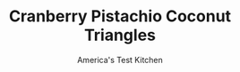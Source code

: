 ---
layout: ../../layouts/MarkdownPostLayout.astro
title: Cranberry Pistachio Coconut Triangles
author: America's Test Kitchen
pubDate: 2023-03-15
description: "These holiday cookies taste as great as they look. Multiple holiday flavors combine in these triangles, finished with melted white chocolate."
image_url: https://res.cloudinary.com/hksqkdlah/image/upload/ar_1:1,c_fill,dpr_2.0,f_auto,fl_lossy.progressive.strip_profile,g_faces:auto,q_auto:low,w_344/32788_sfs-cranberry-pistachio-coconut-triangles-4
tags: ["Desserts or Baked Goods","Cookies","Contest Recipes"]
calories: 4354
protein: 3
carbohydrates: 35
fats: 
fiber: 1
ingredients: ["1 cup plus 2 tablespoons (5⅔ ounces), all-purpose flour","1 cup plus 2 tablespoons packed (7¾ ounces), light brown sugar","5 tablespoons, unsalted butter, cut into 5 pieces and chilled","1 cup, pistachios, toasted","1 cup, dried cranberries","3/4 cup (2¼ ounces), sweetened shredded coconut","1 large, egg","2 tablespoons, maple syrup","3/4 teaspoon, vanilla extract","1/2 teaspoon, almond extract","1/2 teaspoon, salt","4 ounces, white chocolates, chopped"]
serves: 18
time: "1½ hours, plus 1 hour cooling and 30 minutes setting"
instructions: ["Adjust oven rack to middle position and heat oven to 375 degrees. Make foil sling for 8-inch square baking pan by folding 2 long sheets of aluminum foil so each is 8 inches wide. Lay sheets of foil in pan perpendicular to each other, with extra foil hanging over edges of pan. Push foil into corners and up sides of pan, smoothing foil flush to pan. Grease foil.","Pulse 1 cup flour, 2 tablespoons sugar, and butter in food processor until mixture resembles wet sand, about 10 pulses. Transfer mixture to prepared pan and press firmly into even layer. Bake until light golden, about 15 minutes. Let cool completely in pan.","Place pistachios in zipper-lock bag and tap them with meat pounder until crushed. Toss cranberries, coconut, and pistachios in bowl, breaking up any clumps. Whisk egg, maple syrup, vanilla, almond extract, salt, remaining 2 tablespoons flour, and remaining 1 cup sugar together in large bowl. Fold in pistachio mixture, then spread evenly over cooled crust.","Bake bars until deep golden brown and set, 20 to 25 minutes. Let bars cool completely in pan on wire rack. Using foil overhang, remove bars from pan. Cut into 9 squares and cut each square diagonally into 2 triangles.","Microwave white chocolate in small bowl at 50 percent power, stirring occasionally, until melted, 30 to 60 seconds. Dip 1 corner of each triangle in melted chocolate and place on parchment paper–lined baking sheet. Refrigerate triangles until chocolate is set, about 30 minutes, before serving."]
nutrition: ["141 mg Potassium","72 mg Phosphorus","35 mg Calcium","1 mg Iron","16 mg Magnesium","87 mg Sodium","10 g Fat","1 mg Niacin (B3)","3 g Monounsaturated","1 g Polyunsaturated","20 mg Cholesterol","4 g Saturated","1 g Fiber","24 µg Folic acid","10 µg Folate (food)","20 g Sugars","1 µg Vitamin K","7 g Water","35 g Carbs","51 µg Folate equivalent (total)","3 g Protein","33 µg Vitamin A","241 kcal Energy","13 g Sugars, added","4354 calories"]
notes: "We prefer white bar chocolate for the purest flavor and smoothest texture."
---